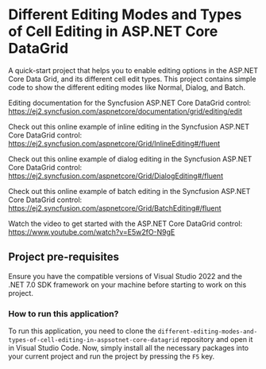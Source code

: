 # Different Editing Modes and Types of Cell Editing in ASP.NET Core DataGrid

A quick-start project that helps you to enable editing options in the ASP.NET Core Data Grid, and its different cell edit types. This project contains simple code to show the different editing modes like Normal, Dialog, and Batch.

Editing documentation for the Syncfusion ASP.NET Core DataGrid control: 
https://ej2.syncfusion.com/aspnetcore/documentation/grid/editing/edit

Check out this online example of inline editing in the Syncfusion ASP.NET Core DataGrid control:
https://ej2.syncfusion.com/aspnetcore/Grid/InlineEditing#/fluent

Check out this online example of dialog editing in the Syncfusion ASP.NET Core DataGrid control:
https://ej2.syncfusion.com/aspnetcore/Grid/DialogEditing#/fluent 

Check out this online example of batch editing in the Syncfusion ASP.NET Core DataGrid control:
https://ej2.syncfusion.com/aspnetcore/Grid/BatchEditing#/fluent 

Watch the video to get started with the ASP.NET Core DataGrid control:
https://www.youtube.com/watch?v=E5w2fO-N9gE 

## Project pre-requisites

Ensure you have the compatible versions of Visual Studio 2022 and the .NET 7.0 SDK framework on your machine before starting to work on this project.

### How to run this application?

To run this application, you need to clone the `different-editing-modes-and-types-of-cell-editing-in-aspsotnet-core-datagrid` repository and open it in Visual Studio Code. Now, simply install all the necessary packages into your current project and run the project by pressing the `F5` key.
